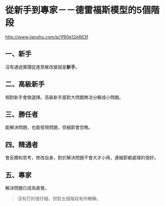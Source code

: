 # 從新手到專家－－德雷福斯模型的5個階段

http://www.jianshu.com/p/1f90e12e663f

## 一、新手

沒有通過實踐促進思維改變就是**新手**。



## 二、高級新手

相對新手會做選擇。高級新手面對大問題無法分解成小問題。



## 三、勝任者

能解決問題，也能發現問題，但細節會忽略。



## 四、精通者

會反饋和思考，修改自身，對於解決問題不會大才小用，連細節都處理的很好。



## 五、專家

解決問題已成為直覺。



> 沒有打的很仔細，但對五個階段有所瞭解。